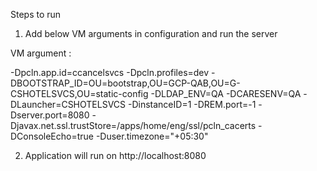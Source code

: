 Steps to run
1) Add below VM arguments in configuration and run the server

  VM argument : 

  -Dpcln.app.id=ccancelsvcs -Dpcln.profiles=dev -DBOOTSTRAP_ID=OU=bootstrap,OU=GCP-QAB,OU=G-CSHOTELSVCS,OU=static-config -DLDAP_ENV=QA -DCARESENV=QA -DLauncher=CSHOTELSVCS -DinstanceID=1 -DREM.port=-1 -Dserver.port=8080 -Djavax.net.ssl.trustStore=/apps/home/eng/ssl/pcln_cacerts -DConsoleEcho=true -Duser.timezone="+05:30" 

2) Application will run on http://localhost:8080
